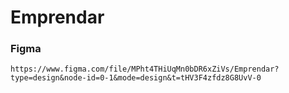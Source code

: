 # Emprendar


### Figma

  `https://www.figma.com/file/MPht4THiUqMn0bDR6xZiVs/Emprendar?type=design&node-id=0-1&mode=design&t=tHV3F4zfdz8G8UvV-0`

  